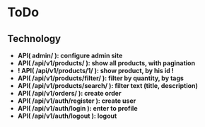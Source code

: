 # ToDo

## Technology
+ **API( admin/ ): configure admin site**
+ **API( /api/v1/products/ ): show all products, with pagination**
+ **! API( /api/v1/products/1/ ): show product, by his id !** 
+ **API( /api/v1/products/filter/ ): filter by quantity, by tags**
+ **API( /api/v1/products/search/ ): filter text (title, description)**
+ **API( /api/v1/orders/ ): create order**
+ **API( /api/v1/auth/register ): create user**
+ **API( /api/v1/auth/login ): enter to profile**
+ **API( /api/v1/auth/logout ): logout**